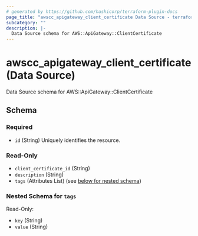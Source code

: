 ```yaml
---
# generated by https://github.com/hashicorp/terraform-plugin-docs
page_title: "awscc_apigateway_client_certificate Data Source - terraform-provider-awscc"
subcategory: ""
description: |-
  Data Source schema for AWS::ApiGateway::ClientCertificate
---
```


# awscc_apigateway_client_certificate (Data Source)

Data Source schema for AWS::ApiGateway::ClientCertificate



<!-- schema generated by tfplugindocs -->
## Schema

### Required

- `id` (String) Uniquely identifies the resource.

### Read-Only

- `client_certificate_id` (String)
- `description` (String)
- `tags` (Attributes List) (see [below for nested schema](#nestedatt--tags))

<a id="nestedatt--tags"></a>
### Nested Schema for `tags`

Read-Only:

- `key` (String)
- `value` (String)
